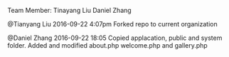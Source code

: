 Team Member: Tinayang Liu
             Daniel Zhang
             
@Tianyang Liu
2016-09-22 4:07pm Forked repo to current organization

@Daniel Zhang
2016-09-22 18:05 Copied applacation, public and system folder. 
                 Added and modified about.php welcome.php and gallery.php
